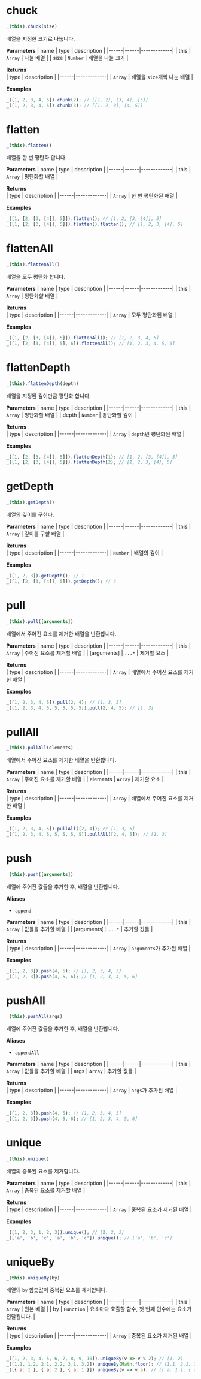 # chuck
```js
_(this).chuck(size)
```
배열을 지정한 크기로 나눕니다.

**Parameters**
| name | type | description |
|------|------|-------------|
| this | `Array` | 나눌 배열 |
| size | `Number` | 배열을 나눌 크기 |

**Returns**  
| type | description |
|------|-------------|
| `Array` | 배열을 `size`개씩 나눈 배열 |

**Examples**
```js
_([1, 2, 3, 4, 5]).chunk(2); // [[1, 2], [3, 4], [5]]
_([1, 2, 3, 4, 5]).chunk(3); // [[1, 2, 3], [4, 5]]
```

# flatten
```js
_(this).flatten()
```
배열을 한 번 평탄화 합니다.

**Parameters**
| name | type | description |
|------|------|-------------|
| this | `Array` | 평탄화할 배열 |

**Returns**  
| type | description |
|------|-------------|
| `Array` | 한 번 평탄화된 배열 |

**Examples**
```js
_([1, [2, [3, [4]], 5]]).flatten(); // [1, 2, [3, [4]], 5]
_([1, [2, [3, [4]], 5]]).flatten().flatten(); // [1, 2, 3, [4], 5]
```

# flattenAll
```js
_(this).flattenAll()
```
배열을 모두 평탄화 합니다.

**Parameters**
| name | type | description |
|------|------|-------------|
| this | `Array` | 평탄화할 배열 |

**Returns**  
| type | description |
|------|-------------|
| `Array` | 모두 평탄화된 배열 |

**Examples**
```js
_([1, [2, [3, [4]], 5]]).flattenAll(); // [1, 2, 3, 4, 5]
_([1, [2, [3, [4]], 5], 6]).flattenAll(); // [1, 2, 3, 4, 5, 6]
```

# flattenDepth
```js
_(this).flattenDepth(depth)
```
배열을 지정된 깊이만큼 평탄화 합니다.

**Parameters**
| name | type | description |
|------|------|-------------|
| this | `Array` | 평탄화할 배열 |
| depth | `Number` | 평탄화할 깊이 |

**Returns**  
| type | description |
|------|-------------|
| `Array` | `depth`번 평탄화된 배열 |

**Examples**
```js
_([1, [2, [3, [4]], 5]]).flattenDepth(1); // [1, 2, [3, [4]], 5]
_([1, [2, [3, [4]], 5]]).flattenDepth(2); // [1, 2, 3, [4], 5]
```

# getDepth
```js
_(this).getDepth()
```
배열의 깊이를 구한다.

**Parameters**
| name | type | description |
|------|------|-------------|
| this | `Array` | 깊이를 구할 배열 |

**Returns**  
| type | description |
|------|-------------|
| `Number` | 배열의 깊이 |

**Examples**
```js
_([1, 2, 3]).getDepth(); // 1
_([1, [2, [3, [4]], 5]]).getDepth(); // 4
```

# pull
```js
_(this).pull([arguments])
```
배열에서 주어진 요소를 제거한 배열을 반환합니다.

**Parameters**
| name | type | description |
|------|------|-------------|
| this | `Array` | 주어진 요소를 제거할 배열 |
| [arguments] | `...*` | 제거할 요소 |

**Returns**  
| type | description |
|------|-------------|
| `Array` | 배열에서 주어진 요소를 제거한 배열 |

**Examples**
```js
_([1, 2, 3, 4, 5]).pull(2, 4); // [1, 3, 5]
_([1, 2, 3, 4, 5, 5, 5, 5, 5]).pull(2, 4, 5); // [1, 3]
```

# pullAll
```js
_(this).pullAll(elements)
```
배열에서 주어진 요소를 제거한 배열을 반환합니다.

**Parameters**
| name | type | description |
|------|------|-------------|
| this | `Array` | 주어진 요소를 제거할 배열 |
| elements | `Array` | 제거할 요소 |

**Returns**  
| type | description |
|------|-------------|
| `Array` | 배열에서 주어진 요소를 제거한 배열 |

**Examples**
```js
_([1, 2, 3, 4, 5]).pullAll([2, 4]); // [1, 3, 5]
_([1, 2, 3, 4, 5, 5, 5, 5, 5]).pullAll([2, 4, 5]); // [1, 3]
```

# push
```js
_(this).push([arguments])
```
배열에 주어진 값들을 추가한 후, 배열을 반환합니다.

**Aliases**
- `append`

**Parameters**
| name | type | description |
|------|------|-------------|
| this | `Array` | 값들을 추가할 배열 |
| [arguments] | `...*` | 추가할 값들 |

**Returns**  
| type | description |
|------|-------------|
| `Array` | `arguments`가 추가된 배열 |

**Examples**
```js
_([1, 2, 3]).push(4, 5); // [1, 2, 3, 4, 5]
_([1, 2, 3]).push(4, 5, 6); // [1, 2, 3, 4, 5, 6]
```

# pushAll
```js
_(this).pushAll(args)
```
배열에 주어진 값들을 추가한 후, 배열을 반환합니다.

**Aliases**
- `appendAll`

**Parameters**
| name | type | description |
|------|------|-------------|
| this | `Array` | 값들을 추가할 배열 |
| args | `Array` | 추가할 값들 |

**Returns**  
| type | description |
|------|-------------|
| `Array` | `args`가 추가된 배열 |

**Examples**
```js
_([1, 2, 3]).push(4, 5); // [1, 2, 3, 4, 5]
_([1, 2, 3]).push(4, 5, 6); // [1, 2, 3, 4, 5, 6]
```

# unique
```js
_(this).unique()
```
배열의 중복된 요소를 제거합니다.

**Parameters**
| name | type | description |
|------|------|-------------|
| this | `Array` | 중복된 요소를 제거할 배열 |

**Returns**  
| type | description |
|------|-------------|
| `Array` | 중복된 요소가 제거된 배열 |

**Examples**
```js
_([1, 2, 3, 1, 2, 3]).unique(); // [1, 2, 3]
_(['a', 'b', 'c', 'a', 'b', 'c']).unique(); // ['a', 'b', 'c']
```

# uniqueBy
```js
_(this).uniqueBy(by)
```
배열의 `by` 함숫값이 중복된 요소를 제거합니다.

**Parameters**
| name | type | description |
|------|------|-------------|
| this | `Array` | 원본 배열 |
| by | `Function` | 요소마다 호출할 함수, 첫 번째 인수에는 요소가 전달됩니다. |

**Returns**  
| type | description |
|------|-------------|
| `Array` | 중복된 요소가 제거된 배열 |

**Examples**
```js
_([1, 2, 3, 4, 5, 6, 7, 8, 9, 10]).uniqueBy(v => v % 2); // [1, 2]
_([1.1, 1.2, 2.1, 2.2, 3.1, 3.2]).uniqueBy(Math.floor); // [1.1, 2.1, 3.1]
_([{ a: 1 }, { a: 2 }, { a: 1 }]).uniqueBy(v => v.a); // [{ a: 1 }, { a: 2 }]
```
